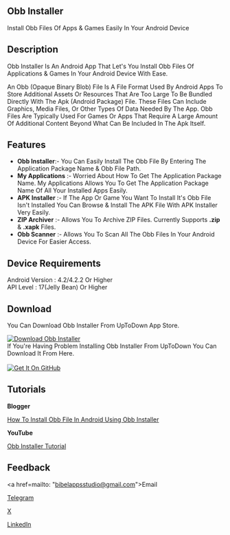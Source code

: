 <!DOCTYPE html>
<html lang="en">
<head>
</head>
<body>

<h2>Obb Installer</h2>

Install Obb Files Of Apps &amp; Games Easily In Your Android Device

<h2>Description</h2>

<p>
 Obb Installer Is An Android App That Let's You Install Obb Files Of Applications & Games In Your Android Device With Ease.

An Obb (Opaque Binary Blob) File Is A File Format Used By Android Apps To Store Additional Assets Or Resources That Are Too Large To Be Bundled Directly With The Apk (Android Package) File. These Files Can Include Graphics, Media Files, Or Other Types Of Data Needed By The App. Obb Files Are Typically Used For Games Or Apps That Require A Large Amount Of Additional Content Beyond What Can Be Included In The Apk Itself.

<h2>Features</h2>

 <ul>
 <li><b>Obb Installer</b>:- You Can Easily Install The Obb File By Entering The Application Package Name & Obb File Path.</li>

<li><b>My Applications</b> :- Worried About How To Get The Application Package Name. My Applications Allows You To Get The Application Package Name Of All Your Installed Apps Easily.</li>

<li><b>APK Installer</b> :- If The App Or Game You Want To Install It's Obb File Isn't Installed You Can Browse & Install The APK File With APK Installer Very Easily.</li>

<li><b>ZIP Archiver</b> :- Allows You To Archive ZIP Files. Currently Supports <b>.zip</b> & <b>.xapk</b> Files.</li>

<li><b>Obb Scanner</b> :- Allows You To Scan All The Obb Files In Your Android Device For Easier Access.</li>
</ul>

<h2>Device Requirements</h2>

Android Version : 4.2/4.2.2 Or Higher<br>
API Level : 17(Jelly Bean) Or Higher<br>
<h2>Download</h2>

You Can Download Obb Installer From UpToDown App Store.

<a href='https://obb-installer.en.uptodown.com/android' title='Download Obb Installer' >
                <img src='https://stc.utdstc.com/img/mediakit/download-gio-big-b.png' alt='Download Obb Installer'>
                </a>
<br>
If You're Having Problem Installing Obb Installer From UpToDown You Can Download It From Here.
<br><br>

<a href="https://github.com/BirukBelihu/Obb-Installer/releases" target="_blank">
  <img src="https://img.shields.io/badge/Get%20it%20on-GitHub-181717?style=for-the-badge&logo=github" alt="Get It On GitHub"/>
</a>

<h2>Tutorials</h2>

<b>Blogger</b>

<a href="http://bibelapps2016.blogspot.com/2024/04/how-to-install-obb-file-in-android.html">How To Install Obb File In Android Using Obb Installer</a>

<b>YouTube</b>

<a href="https://youtu.be/MamYFlIT0Es">Obb Installer Tutorial</a>

<h2>Feedback</h2>

<a href=mailto: "bibelappsstudio@gmail.com">Email</a>

<a href="https://t.me/SE_BIBEL_MEK">Telegram</a>

<a href="https://x.com/SE_BIBEL_MEK">X</a>

<a href="https://www.linkedin.com/in/biruk-belihu-3355922a0?utm_source=share&utm_campaign=share_via&utm_content=profile&utm_medium=android_app">LinkedIn</a>
</body>
</html>	
